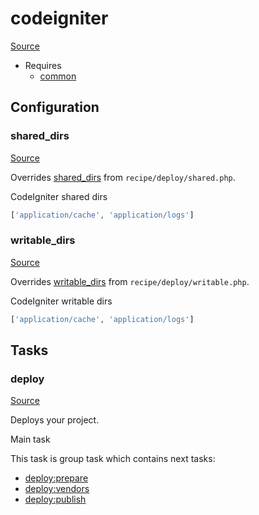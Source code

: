<!-- DO NOT EDIT THIS FILE! -->
<!-- Instead edit recipe/codeigniter.php -->
<!-- Then run bin/docgen -->

# codeigniter

[Source](/recipe/codeigniter.php)

* Requires
  * [common](/docs/recipe/common.md)

## Configuration
### shared_dirs
[Source](https://github.com/deployphp/deployer/blob/master/recipe/codeigniter.php#L9)

Overrides [shared_dirs](/docs/recipe/deploy/shared.md#shared_dirs) from `recipe/deploy/shared.php`.

CodeIgniter shared dirs

```php title="Default value"
['application/cache', 'application/logs']
```


### writable_dirs
[Source](https://github.com/deployphp/deployer/blob/master/recipe/codeigniter.php#L12)

Overrides [writable_dirs](/docs/recipe/deploy/writable.md#writable_dirs) from `recipe/deploy/writable.php`.

CodeIgniter writable dirs

```php title="Default value"
['application/cache', 'application/logs']
```



## Tasks

### deploy
[Source](https://github.com/deployphp/deployer/blob/master/recipe/codeigniter.php#L18)

Deploys your project.

Main task


This task is group task which contains next tasks:
* [deploy:prepare](/docs/recipe/common.md#deployprepare)
* [deploy:vendors](/docs/recipe/deploy/vendors.md#deployvendors)
* [deploy:publish](/docs/recipe/common.md#deploypublish)



